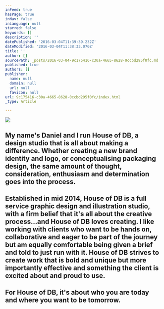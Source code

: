 ```yaml
---
inFeed: true
hasPage: true
inNav: false
inLanguage: null
starred: false
keywords: []
description: ''
datePublished: '2016-03-04T11:39:39.232Z'
dateModified: '2016-03-04T11:38:33.070Z'
title: ''
author: []
sourcePath: _posts/2016-03-04-9c175416-c30a-4665-8628-0ccbd295f0fc.md
published: true
authors: []
publisher:
  name: null
  domain: null
  url: null
  favicon: null
url: 9c175416-c30a-4665-8628-0ccbd295f0fc/index.html
_type: Article

---
```

![](https://s3-us-west-2.amazonaws.com/the-grid-img/p/8a1d10add435758cacb6a77958f53b46807f3369.png)

## My name's Daniel and I run House of DB, a design studio that is all about making a difference.  Whether creating a new brand identity and logo, or conceptualising packaging design, the same amount of thought, consideration, enthusiasm and determination goes into the process.

## Established in mid 2014, House of DB is a full service graphic design and illustration studio, with a firm belief that it's all about the creative process...and House of DB loves creating.  I like working with clients who want to be hands on, collaborative and eager to be part of the journey but am equally comfortable being given a brief and told to just run with it.  House of DB strives to create work that is bold and unique but more importantly effective and something the client is excited about and proud to use.

## For House of DB, it's about who you are today and where you want to be tomorrow.